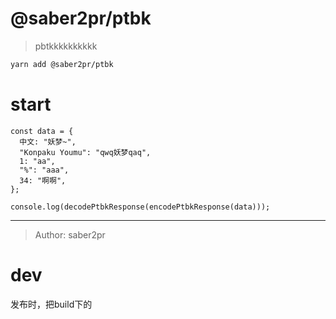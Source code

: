 # @saber2pr/ptbk

> pbtkkkkkkkkkk

```bash
yarn add @saber2pr/ptbk
```

# start

```tsx
const data = {
  中文: "妖梦~",
  "Konpaku Youmu": "qwq妖梦qaq",
  1: "aa",
  "%": "aaa",
  34: "啊啊",
};

console.log(decodePtbkResponse(encodePtbkResponse(data)));
```

---

> Author: saber2pr

# dev

发布时，把build下的